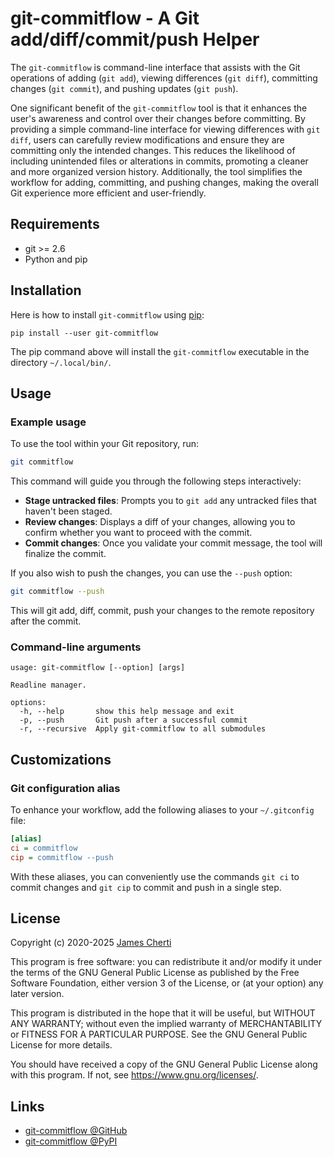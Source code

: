 # git-commitflow - A Git add/diff/commit/push Helper

The `git-commitflow` is command-line interface that assists with the Git operations of adding (`git add`), viewing differences (`git diff`), committing changes (`git commit`), and pushing updates (`git push`).

One significant benefit of the `git-commitflow` tool is that it enhances the user's awareness and control over their changes before committing. By providing a simple command-line interface for viewing differences with `git diff`, users can carefully review modifications and ensure they are committing only the intended changes. This reduces the likelihood of including unintended files or alterations in commits, promoting a cleaner and more organized version history. Additionally, the tool simplifies the workflow for adding, committing, and pushing changes, making the overall Git experience more efficient and user-friendly.

## Requirements

- git >= 2.6
- Python and pip

## Installation

Here is how to install `git-commitflow` using [pip](https://pypi.org/project/pip/):
```
pip install --user git-commitflow
```

The pip command above will install the `git-commitflow` executable in the directory `~/.local/bin/`.

## Usage

### Example usage

To use the tool within your Git repository, run:

```bash
git commitflow
```

This command will guide you through the following steps interactively:

- **Stage untracked files**: Prompts you to `git add` any untracked files that haven't been staged.
- **Review changes**: Displays a diff of your changes, allowing you to confirm whether you want to proceed with the commit.
- **Commit changes**: Once you validate your commit message, the tool will finalize the commit.

If you also wish to push the changes, you can use the `--push` option:

```bash
git commitflow --push
```

This will git add, diff, commit, push your changes to the remote repository after the commit.

### Command-line arguments

```
usage: git-commitflow [--option] [args]

Readline manager.

options:
  -h, --help       show this help message and exit
  -p, --push       Git push after a successful commit
  -r, --recursive  Apply git-commitflow to all submodules
```

## Customizations

### Git configuration alias

To enhance your workflow, add the following aliases to your `~/.gitconfig` file:

```ini
[alias]
ci = commitflow
cip = commitflow --push
```

With these aliases, you can conveniently use the commands `git ci` to commit changes and `git cip` to commit and push in a single step.

## License

Copyright (c) 2020-2025 [James Cherti](https://www.jamescherti.com)

This program is free software: you can redistribute it and/or modify it under the terms of the GNU General Public License as published by the Free Software Foundation, either version 3 of the License, or (at your option) any later version.

This program is distributed in the hope that it will be useful, but WITHOUT ANY WARRANTY; without even the implied warranty of MERCHANTABILITY or FITNESS FOR A PARTICULAR PURPOSE. See the GNU General Public License for more details.

You should have received a copy of the GNU General Public License along with this program. If not, see <https://www.gnu.org/licenses/>.

## Links

- [git-commitflow @GitHub](https://github.com/jamescherti/git-commitflow)
- [git-commitflow @PyPI](https://pypi.org/project/git-commitflow/)
